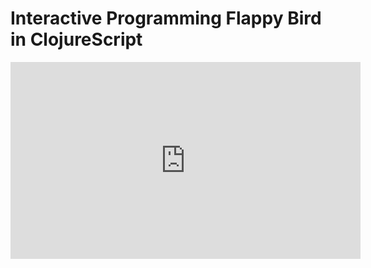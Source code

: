 # Interactive Programming Flappy Bird in ClojureScript

<center>
<iframe width="560" height="315" src="https://www.youtube.com/embed/KZjFVdU8VLI" frameborder="0" allowfullscreen></iframe>
</center>

